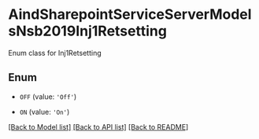 # AindSharepointServiceServerModelsNsb2019Inj1Retsetting

Enum class for Inj1Retsetting

## Enum

* `OFF` (value: `'Off'`)

* `ON` (value: `'On'`)

[[Back to Model list]](../README.md#documentation-for-models) [[Back to API list]](../README.md#documentation-for-api-endpoints) [[Back to README]](../README.md)


